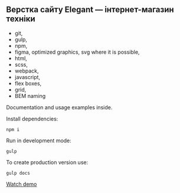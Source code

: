 ## Верстка сайту Elegant — інтернет-магазин техніки

- git,
- gulp,
- npm,
- figma, optimized graphics, svg where it is possible,
- html,
- scss,
- webpack,
- javascript,
- flex boxes,
- grid,
- BEM naming

Documentation and usage examples inside.

Install dependencies:
```
npm i
```

Run in development mode:
```
gulp
```

To create production version use:
```
gulp docs
```

[Watch demo](https://bogdanpavliv.github.io/elegant-store/)